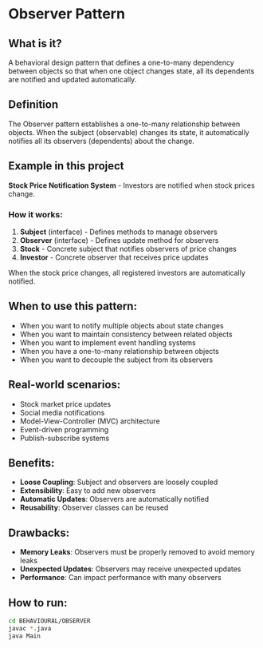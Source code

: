 # Observer Pattern

## What is it?
A behavioral design pattern that defines a one-to-many dependency between objects so that when one object changes state, all its dependents are notified and updated automatically.

## Definition
The Observer pattern establishes a one-to-many relationship between objects. When the subject (observable) changes its state, it automatically notifies all its observers (dependents) about the change.

## Example in this project
**Stock Price Notification System** - Investors are notified when stock prices change.

### How it works:
1. **Subject** (interface) - Defines methods to manage observers
2. **Observer** (interface) - Defines update method for observers
3. **Stock** - Concrete subject that notifies observers of price changes
4. **Investor** - Concrete observer that receives price updates

When the stock price changes, all registered investors are automatically notified.

## When to use this pattern:
- When you want to notify multiple objects about state changes
- When you want to maintain consistency between related objects
- When you want to implement event handling systems
- When you have a one-to-many relationship between objects
- When you want to decouple the subject from its observers

## Real-world scenarios:
- Stock market price updates
- Social media notifications
- Model-View-Controller (MVC) architecture
- Event-driven programming
- Publish-subscribe systems

## Benefits:
- **Loose Coupling**: Subject and observers are loosely coupled
- **Extensibility**: Easy to add new observers
- **Automatic Updates**: Observers are automatically notified
- **Reusability**: Observer classes can be reused

## Drawbacks:
- **Memory Leaks**: Observers must be properly removed to avoid memory leaks
- **Unexpected Updates**: Observers may receive unexpected updates
- **Performance**: Can impact performance with many observers

## How to run:
```bash
cd BEHAVIOURAL/OBSERVER
javac *.java
java Main
```
